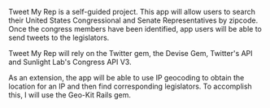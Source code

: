 Tweet My Rep is a self-guided project. This app will allow
users to search their United States Congressional and Senate
Representatives by zipcode. Once the congress members have been
identified, app users will be able to send tweets to the legislators.

Tweet My Rep will rely on the Twitter gem, the Devise Gem, Twitter's
API and Sunlight Lab's Congress API V3.

As an extension, the app will be able to use IP geocoding to
obtain the location for an IP and then find corresponding legislators.
To accomplish this, I will use the Geo-Kit Rails gem.
